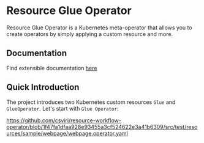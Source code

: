# Resource Glue Operator

Resource Glue Operator is a Kubernetes meta-operator that allows you to create operators by simply applying
a custom resource and more.

## Documentation

Find extensible documentation [here](docs/index.md)

## Quick Introduction

The project introduces two Kubernetes custom resources `Glue` and `GlueOperator`. Let's start with `Glue Operator`:

https://github.com/csviri/resource-workflow-operator/blob/1f47fa1dfaa928e93455a3cf524622e3a41b6309/src/test/resources/sample/webpage/webpage.operator.yaml


